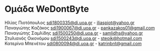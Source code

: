 # Ομάδα WeDontByte


Ηλίας Πιοτόπουλος sdi1800335@di.uoa.gr - iliaspiot@yahoo.gr
Παναγιώτης Καζάκος sdi1900067@di.uoa.gr - pankazakos01@gmail.com
Παναγιώτης Σαμλίδης sdi1500250@di.uoa.gr - samlidhs@yahoo.gr
Στυλιανός Οικονόμου sdi1500243@di.uoa.gr - steoik@hotmail.com
Κατερίνα Μπενέτου sdi0800094@di.uoa.gr - katrinbnt@gmail.com
